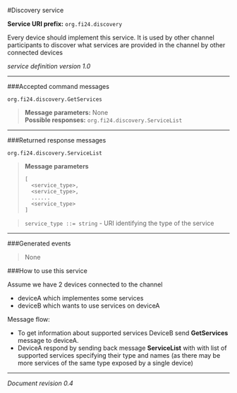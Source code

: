 #Discovery service

**Service URI prefix:**    `org.fi24.discovery`

Every device should implement this service. It is used by other channel participants to discover what services are provided in the channel by other connected devices

*service definition version 1.0*

---  

###Accepted command messages

`org.fi24.discovery.GetServices`

>**Message parameters:** None  
>**Possible responses:** `org.fi24.discovery.ServiceList`

---

###Returned response messages

`org.fi24.discovery.ServiceList`

>**Message parameters**
>
>```
>[
>   <service_type>,
>   <service_type>,
>   ......
>   <service_type>
>]
>```

>`service_type ::= string` - URI identifying the type of the service  


---

###Generated events

> None

###How to use this service

Assume we have 2 devices connected to the channel

* deviceA which implementes some services
* deviceB which wants to use services on deviceA


Message flow:

* To get information about supported services DeviceB send **GetServices** message to deviceA. 
* DeviceA respond by sending back message **ServiceList** with with list of supported services specifying their type and names (as there may be more services of the same type exposed by a single device)

---

*Document revision 0.4*

